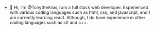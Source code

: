 - 👋 Hi, I’m @TonytheAlias,I am a full stack web developer. Experienced with various coding languages such as html, css, and javascript, and I am currently learning react. Although, I do have experience in other coding languages such as c# and c++.
